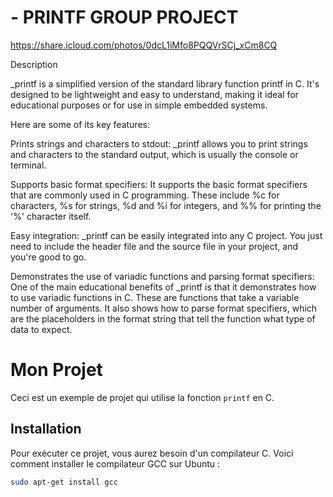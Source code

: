 # - PRINTF GROUP PROJECT

  https://share.icloud.com/photos/0dcL1iMfo8PQQVrSCj_xCm8CQ
  
Description 

_printf is a simplified version of the standard library function printf in C. It's designed to be lightweight and easy to understand, making it ideal for educational purposes or for use in simple embedded systems.

Here are some of its key features:

Prints strings and characters to stdout: _printf allows you to print strings and characters to the standard output, which is usually the console or terminal.

Supports basic format specifiers: It supports the basic format specifiers that are commonly used in C programming. These include %c for characters, %s for strings, %d and %i for integers, and %% for printing the '%' character itself.

Easy integration: _printf can be easily integrated into any C project. You just need to include the header file and the source file in your project, and you're good to go.

Demonstrates the use of variadic functions and parsing format specifiers: One of the main educational benefits of _printf is that it demonstrates how to use variadic functions in C. These are functions that take a variable number of arguments. It also shows how to parse format specifiers, which are the placeholders in the format string that tell the function what type of data to expect.

# Mon Projet

Ceci est un exemple de projet qui utilise la fonction `printf` en C.

## Installation

Pour exécuter ce projet, vous aurez besoin d'un compilateur C. Voici comment installer le compilateur GCC sur Ubuntu :

```bash
sudo apt-get install gcc
